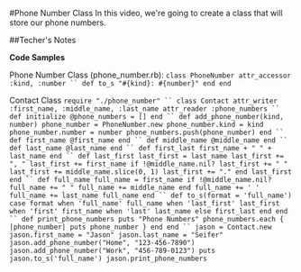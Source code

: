 #Phone Number Class
In this video, we're going to create a class that will store our phone numbers.

##Techer's Notes

**Code Samples**

Phone Number Class (phone_number.rb):
`class PhoneNumber
  attr_accessor :kind, :number
``
  def to_s
    "#{kind}: #{number}"
  end
end
`

Contact Class
`
require "./phone_number"
``
class Contact
  attr_writer :first_name, :middle_name, :last_name
  attr_reader :phone_numbers
``
  def initialize
    @phone_numbers = []
  end
``
  def add_phone_number(kind, number)
    phone_number = PhoneNumber.new
    phone_number.kind = kind
    phone_number.number = number
    phone_numbers.push(phone_number)
  end
``
  def first_name
    @first_name
  end
``
  def middle_name
    @middle_name
  end
``
  def last_name
    @last_name
  end
``
  def first_last
    first_name + " " + last_name
  end
``
  def last_first
    last_first = last_name
    last_first += ", "
    last_first += first_name
    if !@middle_name.nil?
      last_first += " "
      last_first += middle_name.slice(0, 1)
      last_first += "."
    end
    last_first
  end
``
  def full_name
    full_name = first_name
    if !@middle_name.nil?
      full_name += " "
      full_name += middle_name
    end
    full_name += ' '
    full_name += last_name
    full_name
  end
``
  def to_s(format = 'full_name')
    case format
    when 'full_name'
      full_name
    when 'last_first'
      last_first
    when 'first'
      first_name
    when 'last'
      last_name
    else
      first_last
    end
  end
``
  def print_phone_numbers
    puts "Phone Numbers"
    phone_numbers.each { |phone_number| puts phone_number }
  end
end
``
jason = Contact.new
jason.first_name = "Jason"
jason.last_name = "Seifer"
jason.add_phone_number("Home", "123-456-7890")
jason.add_phone_number("Work", "456-789-0123")
puts jason.to_s('full_name')
jason.print_phone_numbers
`
